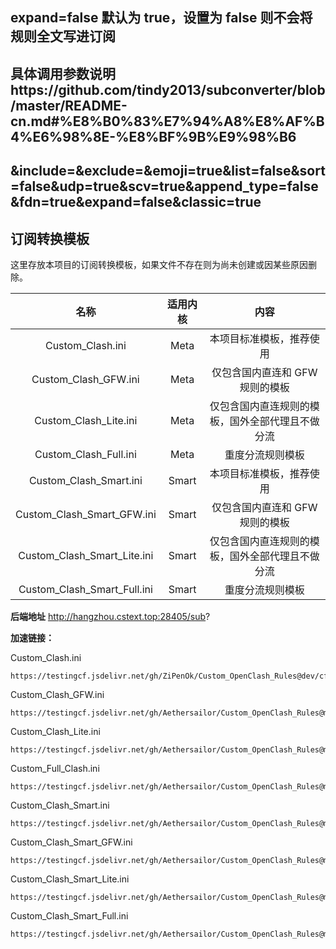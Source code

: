 ## expand=false 默认为 true，设置为 false 则不会将规则全文写进订阅
## 具体调用参数说明https://github.com/tindy2013/subconverter/blob/master/README-cn.md#%E8%B0%83%E7%94%A8%E8%AF%B4%E6%98%8E-%E8%BF%9B%E9%98%B6
## &include=&exclude=&emoji=true&list=false&sort=false&udp=true&scv=true&append_type=false&fdn=true&expand=false&classic=true

## 订阅转换模板  
这里存放本项目的订阅转换模板，如果文件不存在则为尚未创建或因某些原因删除。  
  
| 名称 | 适用内核 | 内容 | 
|:-:|:-:|:-:|
| Custom_Clash.ini | Meta | 本项目标准模板，推荐使用 |
| Custom_Clash_GFW.ini | Meta | 仅包含国内直连和 GFW 规则的模板 |
| Custom_Clash_Lite.ini | Meta | 仅包含国内直连规则的模板，国外全部代理且不做分流 |
| Custom_Clash_Full.ini | Meta | 重度分流规则模板 |
| Custom_Clash_Smart.ini | Smart | 本项目标准模板，推荐使用 |
| Custom_Clash_Smart_GFW.ini | Smart | 仅包含国内直连和 GFW 规则的模板 |
| Custom_Clash_Smart_Lite.ini | Smart | 仅包含国内直连规则的模板，国外全部代理且不做分流 |
| Custom_Clash_Smart_Full.ini | Smart | 重度分流规则模板 |

**后端地址**
http://hangzhou.cstext.top:28405/sub?

**加速链接：**

Custom_Clash.ini
```
https://testingcf.jsdelivr.net/gh/ZiPenOk/Custom_OpenClash_Rules@dev/cfg/Custom_Clash.ini
```

Custom_Clash_GFW.ini
```
https://testingcf.jsdelivr.net/gh/Aethersailor/Custom_OpenClash_Rules@main/cfg/Custom_Clash_GFW.ini
```

Custom_Clash_Lite.ini
```
https://testingcf.jsdelivr.net/gh/Aethersailor/Custom_OpenClash_Rules@main/cfg/Custom_Clash_Lite.ini
```

Custom_Full_Clash.ini
```
https://testingcf.jsdelivr.net/gh/Aethersailor/Custom_OpenClash_Rules@main/cfg/Custom_Clash_Full.ini
```

Custom_Clash_Smart.ini
```
https://testingcf.jsdelivr.net/gh/Aethersailor/Custom_OpenClash_Rules@main/cfg/Custom_Clash_Smart.ini
```

Custom_Clash_Smart_GFW.ini
```
https://testingcf.jsdelivr.net/gh/Aethersailor/Custom_OpenClash_Rules@main/cfg/Custom_Clash_Smart_GFW.ini
```

Custom_Clash_Smart_Lite.ini
```
https://testingcf.jsdelivr.net/gh/Aethersailor/Custom_OpenClash_Rules@main/cfg/Custom_Clash_Smart_Lite.ini
```

Custom_Clash_Smart_Full.ini
```
https://testingcf.jsdelivr.net/gh/Aethersailor/Custom_OpenClash_Rules@main/cfg/Custom_Clash_Smart_Full.ini
```